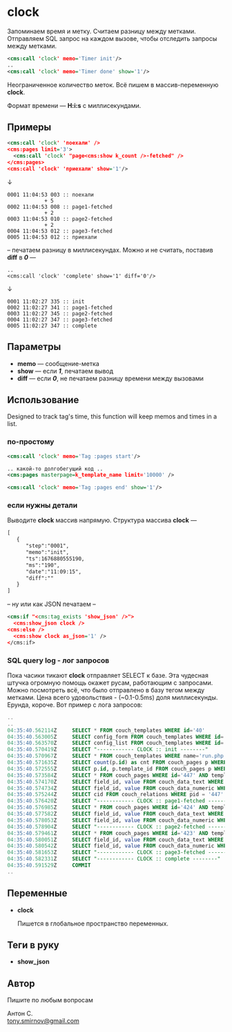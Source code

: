 # clock

Запоминаем время и метку. Считаем разницу между метками. Отправляем SQL запрос на каждом вызове, чтобы отследить запросы между метками.

```xml
<cms:call 'clock' memo='Timer init'/>
..
<cms:call 'clock' memo='Timer done' show='1'/>
```

Неограниченное количество меток. Всё пишем в массив-переменную **clock**.

Формат времени — **H:i:s** с миллисекундами.

## Примеры

```xml
<cms:call 'clock' 'поехали' />
<cms:pages limit='3'>
  <cms:call 'clock' "page<cms:show k_count />-fetched" />
</cms:pages>
<cms:call 'clock' 'приехали' show='1'/>
```

↓

```
0001 11:04:53 003 :: поехали
            + 5
0002 11:04:53 008 :: page1-fetched
            + 2
0003 11:04:53 010 :: page2-fetched
            + 2
0004 11:04:53 012 :: page3-fetched
0005 11:04:53 012 :: приехали
```

– печатаем разницу в миллисекундах. Можно и не считать, поставив **diff** в ***0*** —

```
..
<cms:call 'clock' 'complete' show='1' diff='0'/>
```

↓

```
0001 11:02:27 335 :: init
0002 11:02:27 341 :: page1-fetched
0003 11:02:27 345 :: page2-fetched
0004 11:02:27 347 :: page3-fetched
0005 11:02:27 347 :: complete
```

## Параметры

* __memo__ — сообщение-метка
* __show__ — если ***1***, печатаем вывод
* __diff__ — если ***0***, не печатаем разницу времени между вызовами

## Использование

Designed to track tag's time, this function will keep memos and times in a list.

### по-простому

```xml
<cms:call 'clock' memo='Tag :pages start'/>

.. какой-то долгобегущий код ..
<cms:pages masterpage=k_template_name limit='10000' />

<cms:call 'clock' memo='Tag :pages end' show='1'/>
```

### если нужны детали

Выводите **clock** массив напрямую. Структура массива **clock** —

```xml
[
   {
      "step":"0001",
      "memo":"init",
      "ts":1676880555190,
      "ms":"190",
      "date":"11:09:15",
      "diff":""
   }
]
```

– ну или как JSON печатаем –

```xml
<cms:if "<cms:tag_exists 'show_json' />">
  <cms:show_json clock />
<cms:else />
  <cms:show clock as_json='1' />
</cms:if>
```

### SQL query log - лог запросов

Пока часики тикают **clock** отправляет SELECT к базе. Эта чудесная штучка огромную помощь окажет русам, работающим с запросами. Можно посмотреть всё, что было отправлено в базу тегом между метками. Цена всего удовольствия - (~0.1-0.5ms) доля миллисекунды. Ерунда, короче. Вот пример с лога запросов:

```sql
..
..
04:35:40.562114Z	 SELECT * FROM couch_templates WHERE id='40'
04:35:40.563005Z	 SELECT config_form FROM couch_templates WHERE id='40'
04:35:40.563570Z	 SELECT config_list FROM couch_templates WHERE id='40'
04:35:40.570419Z	 SELECT "------------ CLOCK :: init --------"
04:35:40.570967Z	 SELECT * FROM couch_templates WHERE name='run.php'
04:35:40.571635Z	 SELECT count(p.id) as cnt FROM couch_pages p WHERE p.template_id='40' AND p.publish_date < '2023-02-21 07:35:40' AND NOT p.publish_date = '0000-00-00 00:00:00' AND p.parent_id=0
04:35:40.572555Z	 SELECT p.id, p.template_id FROM couch_pages p WHERE p.template_id='40' AND p.publish_date < '2023-02-21 07:35:40' AND NOT p.publish_date = '0000-00-00 00:00:00' AND p.parent_id=0 ORDER BY p.publish_date desc LIMIT 0, 3
04:35:40.573584Z	 SELECT * FROM couch_pages WHERE id='447' AND template_id='40'
04:35:40.574170Z	 SELECT field_id, value FROM couch_data_text WHERE page_id='447'
04:35:40.574734Z	 SELECT field_id, value FROM couch_data_numeric WHERE page_id='447'
04:35:40.575244Z	 SELECT cid FROM couch_relations WHERE pid = '447' AND fid = '11387'
04:35:40.576420Z	 SELECT "------------ CLOCK :: page1-fetched --------"
04:35:40.576985Z	 SELECT * FROM couch_pages WHERE id='424' AND template_id='40'
04:35:40.577582Z	 SELECT field_id, value FROM couch_data_text WHERE page_id='424'
04:35:40.578053Z	 SELECT field_id, value FROM couch_data_numeric WHERE page_id='424'
04:35:40.578904Z	 SELECT "------------ CLOCK :: page2-fetched --------"
04:35:40.579461Z	 SELECT * FROM couch_pages WHERE id='423' AND template_id='40'
04:35:40.580051Z	 SELECT field_id, value FROM couch_data_text WHERE page_id='423'
04:35:40.580542Z	 SELECT field_id, value FROM couch_data_numeric WHERE page_id='423'
04:35:40.581653Z	 SELECT "------------ CLOCK :: page3-fetched --------"
04:35:40.582331Z	 SELECT "------------ CLOCK :: complete --------"
04:35:40.591529Z	 COMMIT
..
```

## Переменные

* **clock**

    Пишется в глобальное пространство переменных.

## Теги в руку

* **show_json**

## Автор

Пишите по любым вопросам

Антон С.\
tony.smirnov@gmail.com
